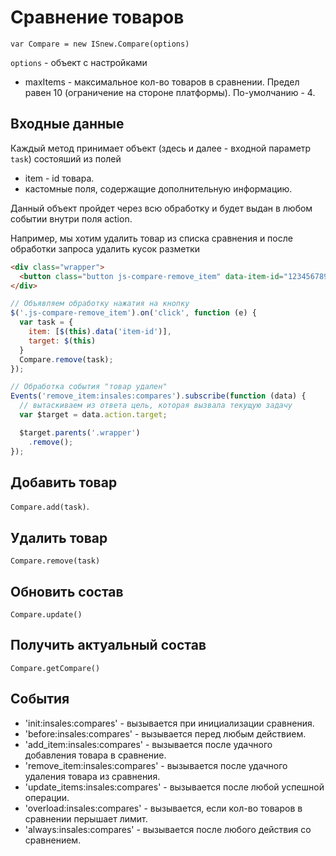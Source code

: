 # Сравнение товаров

`var Compare = new ISnew.Compare(options)`

`options` - объект с настройками

* maxItems - максимальное кол-во товаров в сравнении. Предел равен 10 (ограничение на стороне платформы). По-умолчанию - 4.

## Входные данные

Каждый метод принимает объект (здесь и далее - входной параметр `task`) состояший из полей

* item - id товара.
* кастомные поля, содержащие дополнительную информацию.

Данный объект пройдет через всю обработку и будет выдан в любом событии внутри поля action.

Например, мы хотим удалить товар из списка сравнения и после обработки запроса удалить кусок разметки

````html
<div class="wrapper">
  <button class="button js-compare-remove_item" data-item-id="123456789">Удали меня!</button>
</div>
````

````javascript
// Объявляем обработку нажатия на кнопку
$('.js-compare-remove_item').on('click', function (e) {
  var task = {
    item: [$(this).data('item-id')],
    target: $(this)
  }
  Compare.remove(task);
});

// Обработка события "товар удален"
Events('remove_item:insales:compares').subscribe(function (data) {
  // вытаскиваем из ответа цель, которая вызвала текущую задачу
  var $target = data.action.target;

  $target.parents('.wrapper')
    .remove();
});
````

## Добавить товар

`Compare.add(task)`.

## Удалить товар

`Compare.remove(task)`

## Обновить состав

`Compare.update()`

## Получить актуальный состав

`Compare.getCompare()`

## События

* 'init:insales:compares' - вызывается при инициализации сравнения.
* 'before:insales:compares' - вызывается перед любым действием.
* 'add_item:insales:compares' - вызывается после удачного добавления товара в сравнение.
* 'remove_item:insales:compares' - вызывается после удачного удаления товара из сравнения.
* 'update_items:insales:compares' - вызывается после любой успешной операции.
* 'overload:insales:compares' - вызывается, если кол-во товаров в сравнении перышает лимит.
* 'always:insales:compares' - вызывается после любого действия со сравнением.